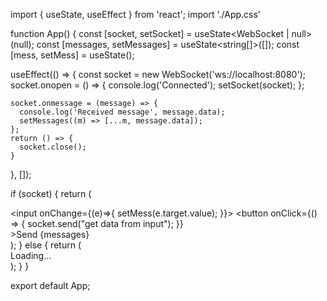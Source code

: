 import { useState, useEffect } from 'react';
import './App.css'

function App() {
  const [socket, setSocket] = useState<WebSocket | null>(null);
  const [messages, setMessages] = useState<string[]>([]);
  const [mess, setMess] = useState<string>();

  useEffect(() => {
    const socket = new WebSocket('ws://localhost:8080');
    socket.onopen = () => {
      console.log('Connected');
      setSocket(socket);
    };

    socket.onmessage = (message) => {
      console.log('Received message', message.data);
      setMessages((m) => [...m, message.data]);
    };
    return () => {
      socket.close();
    }
  }, []);

  if (socket) {
    return (
      <div>
        <input onChange={(e)=>{
          setMess(e.target.value);
        }}></input>
        <button
          onClick={() => {
            socket.send("get data from input");
          }}  
        >Send</button>
        {messages}
      </div>
    );
  } else {
    return (
      <div>
        Loading...
      </div>
    );
  }
}

export default App;